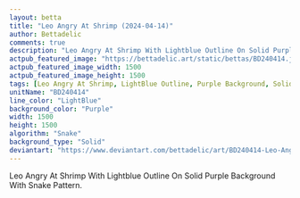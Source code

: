 ```yaml
---
layout: betta
title: "Leo Angry At Shrimp (2024-04-14)"
author: Bettadelic
comments: true
description: "Leo Angry At Shrimp With Lightblue Outline On Solid Purple Background With Snake Pattern."
actpub_featured_image: "https://bettadelic.art/static/bettas/BD240414.jpg"
actpub_featured_image_width: 1500
actpub_featured_image_height: 1500
tags: [Leo Angry At Shrimp, LightBlue Outline, Purple Background, Solid Background Pattern, Snake Pattern, April 2024]
unitName: "BD240414"
line_color: "LightBlue"
background_color: "Purple"
width: 1500
height: 1500
algorithm: "Snake"
background_type: "Solid"
deviantart: "https://www.deviantart.com/bettadelic/art/BD240414-Leo-Angry-At-Shrimp-2024-04-14-1042184071"
---
```


Leo Angry At Shrimp With Lightblue Outline On Solid Purple Background With Snake Pattern.
